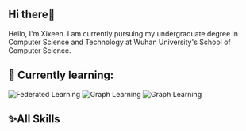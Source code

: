 ## Hi there👋
Hello, I'm Xixeen. I am currently pursuing my undergraduate degree in Computer Science and Technology at Wuhan University's School of Computer Science.
##  🌱 Currently learning:
![Federated Learning](https://img.shields.io/badge/-Federated%5Learning-lightgrey)
![Graph Learning](https://img.shields.io/badge/-Federated%5Learning-lightgrey)
![Graph Learning](https://img.shields.io/badge/-Federated%5Learning-lightgrey)

## ✨All Skills

<!---
Xixeen/Xixeen is a ✨ special ✨ repository because its `README.md` (this file) appears on your GitHub profile.
You can click the Preview link to take a look at your changes.
--->

